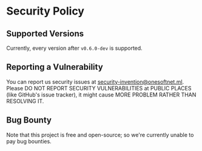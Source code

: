 # Security Policy

## Supported Versions

Currently, every version after `v0.6.0-dev` is supported.

## Reporting a Vulnerability

You can report us security issues at [security-invention@onesoftnet.ml](mailto:security-invention@onesoftnet.ml). 
Please DO NOT REPORT SECURITY VULNERABILITIES at PUBLIC PLACES (like GitHub's issue tracker), it might cause MORE PROBLEM RATHER THAN RESOLVING IT.

## Bug Bounty

Note that this project is free and open-source; so we're currently unable to pay bug bounties.
